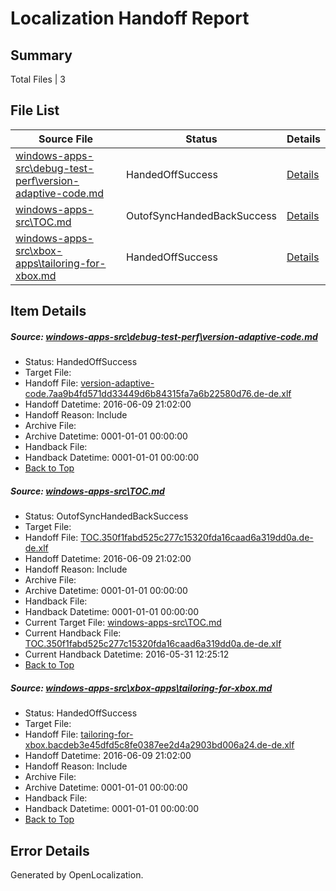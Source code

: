 # <a name='report-top'></a> Localization Handoff Report

## Summary
 Total Files | 3

## File List
 Source File | Status | Details 
 ----------- | ------ | ------- 
 [windows-apps-src\debug-test-perf\version-adaptive-code.md](https://github.com/Microsoft/windows-apps/blob/86244e0662f748551d8bf2cd577be775581f2b18/windows-apps-src/debug-test-perf/version-adaptive-code.md) | HandedOffSuccess | [Details](#a46825ebbaed095989bda5516963027203126d951984)
 [windows-apps-src\TOC.md](https://github.com/Microsoft/windows-apps/blob/0588c3da13d4eeab3ce0a829b7b3d52451793507/windows-apps-src/TOC.md) | OutofSyncHandedBackSuccess | [Details](#a26da6359778065ab4236f43f2a2a63d25f797bf3775)
 [windows-apps-src\xbox-apps\tailoring-for-xbox.md](https://github.com/Microsoft/windows-apps/blob/0588c3da13d4eeab3ce0a829b7b3d52451793507/windows-apps-src/xbox-apps/tailoring-for-xbox.md) | HandedOffSuccess | [Details](#a0bdb3da21e091d7052628d4f9e2166dcc9e18643884)

## Item Details
##### <a name='a46825ebbaed095989bda5516963027203126d951984'></a> Source: [windows-apps-src\debug-test-perf\version-adaptive-code.md](https://github.com/Microsoft/windows-apps/blob/86244e0662f748551d8bf2cd577be775581f2b18/windows-apps-src/debug-test-perf/version-adaptive-code.md)
* Status: HandedOffSuccess
* Target File: 
* Handoff File: [version-adaptive-code.7aa9b4fd571dd33449d6b84315fa7a6b22580d76.de-de.xlf](https://github.com/Microsoft/WDG.handoff/blob/d0b15e166d4068894c9260a0a521c83c069cee95/ol-handoff/Microsoft/windows-apps.de-de/master/version-adaptive-code.7aa9b4fd571dd33449d6b84315fa7a6b22580d76.de-de.xlf)
* Handoff Datetime: 2016-06-09 21:02:00
* Handoff Reason: Include
* Archive File: 
* Archive Datetime: 0001-01-01 00:00:00
* Handback File: 
* Handback Datetime: 0001-01-01 00:00:00
* [Back to Top](#report-top)

##### <a name='a26da6359778065ab4236f43f2a2a63d25f797bf3775'></a> Source: [windows-apps-src\TOC.md](https://github.com/Microsoft/windows-apps/blob/0588c3da13d4eeab3ce0a829b7b3d52451793507/windows-apps-src/TOC.md)
* Status: OutofSyncHandedBackSuccess
* Target File: 
* Handoff File: [TOC.350f1fabd525c277c15320fda16caad6a319dd0a.de-de.xlf](https://github.com/Microsoft/WDG.handoff/blob/d0b15e166d4068894c9260a0a521c83c069cee95/ol-handoff/Microsoft/windows-apps.de-de/master/TOC.350f1fabd525c277c15320fda16caad6a319dd0a.de-de.xlf)
* Handoff Datetime: 2016-06-09 21:02:00
* Handoff Reason: Include
* Archive File: 
* Archive Datetime: 0001-01-01 00:00:00
* Handback File: 
* Handback Datetime: 0001-01-01 00:00:00
* Current Target File: [windows-apps-src\TOC.md](https://github.com/Microsoft/windows-apps.de-de/blob/bc116d2542b0e55dbcea8b0066b22f4fe390f61b/windows-apps-src/TOC.md)
* Current Handback File: [TOC.350f1fabd525c277c15320fda16caad6a319dd0a.de-de.xlf](https://github.com/Microsoft/WDG.handback/blob/1c9c9003998bb686554b589e6359b74d3157482b/ol-handback/Microsoft/windows-apps.de-de/master/TOC.350f1fabd525c277c15320fda16caad6a319dd0a.de-de.xlf)
* Current Handback Datetime: 2016-05-31 12:25:12
* [Back to Top](#report-top)

##### <a name='a0bdb3da21e091d7052628d4f9e2166dcc9e18643884'></a> Source: [windows-apps-src\xbox-apps\tailoring-for-xbox.md](https://github.com/Microsoft/windows-apps/blob/0588c3da13d4eeab3ce0a829b7b3d52451793507/windows-apps-src/xbox-apps/tailoring-for-xbox.md)
* Status: HandedOffSuccess
* Target File: 
* Handoff File: [tailoring-for-xbox.bacdeb3e45dfd5c8fe0387ee2d4a2903bd006a24.de-de.xlf](https://github.com/Microsoft/WDG.handoff/blob/d0b15e166d4068894c9260a0a521c83c069cee95/ol-handoff/Microsoft/windows-apps.de-de/master/tailoring-for-xbox.bacdeb3e45dfd5c8fe0387ee2d4a2903bd006a24.de-de.xlf)
* Handoff Datetime: 2016-06-09 21:02:00
* Handoff Reason: Include
* Archive File: 
* Archive Datetime: 0001-01-01 00:00:00
* Handback File: 
* Handback Datetime: 0001-01-01 00:00:00
* [Back to Top](#report-top)


## Error Details

Generated by OpenLocalization.
